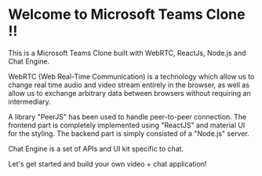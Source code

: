 # Welcome to Microsoft Teams Clone !!

This is a Microsoft Teams Clone built with WebRTC, ReactJs, Node.js and Chat Engine.

WebRTC (Web Real-Time Communication) is a technology which allow us to change real time audio and video stream entirely in the browser, as well as allow us to exchange arbitrary data between browsers without requiring an intermediary.

A library "PeerJS" has been used to handle peer-to-peer connection.
The frontend part is completely implemented using "ReactJS" and material UI for the styling.
The backend part is simply consisted of a "Node.js" server.

Chat Engine is a set of APIs and UI kit specific to chat.

Let's get started and build your own video + chat application!
